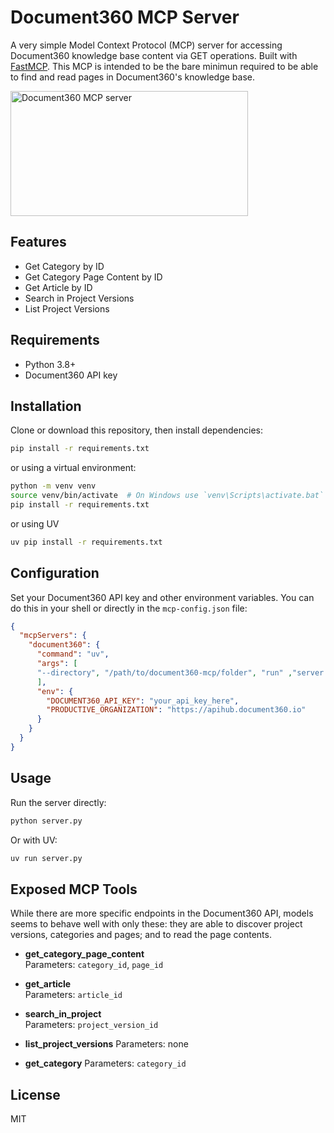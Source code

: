 # Document360 MCP Server
A very simple Model Context Protocol (MCP) server for accessing Document360 knowledge base content via GET operations. Built with [FastMCP](https://gofastmcp.com/).
This MCP is intended to be the bare minimun required to be able to find and read pages in Document360's knowledge base.

<a href="https://glama.ai/mcp/servers/@druellan/llmdotfiles-mcp">
  <img width="380" height="200" src="https://glama.ai/mcp/servers/@druellan/document360-mcp/badge" alt="Document360 MCP server" />
</a>

## Features
- Get Category by ID
- Get Category Page Content by ID
- Get Article by ID
- Search in Project Versions
- List Project Versions

## Requirements
- Python 3.8+
- Document360 API key

## Installation
Clone or download this repository, then install dependencies:

```bash
pip install -r requirements.txt
```

or using a virtual environment:
```bash
python -m venv venv
source venv/bin/activate  # On Windows use `venv\Scripts\activate.bat`
pip install -r requirements.txt
```

or using UV
```bash
uv pip install -r requirements.txt
```

## Configuration
Set your Document360 API key and other environment variables. You can do this in your shell or directly in the `mcp-config.json` file:

```json
{
  "mcpServers": {
    "document360": {
      "command": "uv",
      "args": [
      "--directory", "/path/to/document360-mcp/folder", "run" ,"server.py"
      ],
      "env": {
        "DOCUMENT360_API_KEY": "your_api_key_here",
        "PRODUCTIVE_ORGANIZATION": "https://apihub.document360.io"
      }
    }
  }
}
```

## Usage
Run the server directly:
```bash
python server.py
```

Or with UV:
```bash
uv run server.py
```

## Exposed MCP Tools
While there are more specific endpoints in the Document360 API, models seems to behave well with only these: they are able to discover project versions, categories and pages; and to read the page contents.

- **get_category_page_content**  
  Parameters: `category_id`, `page_id`

- **get_article**  
  Parameters: `article_id`

- **search_in_project**  
  Parameters: `project_version_id`

- **list_project_versions**
  Parameters: none

- **get_category**
  Parameters: `category_id`

## License

MIT
